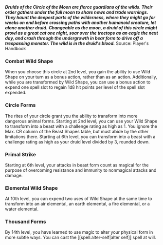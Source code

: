 ***Druids of the Circle of the Moon are fierce guardians of the wilds. Their order gathers under the full moon to share news and trade warnings. They haunt the deepest parts of the wilderness, where they might go for weeks on end before crossing paths with another humanoid creature, let alone another druid.***
***Changeable as the moon, a druid of this circle might prowl as a great cat one night, soar over the treetops as an eagle the next day, and crash through the undergrowth in bear form to drive off a trespassing monster. The wild is in the druid's blood.***
Source: Player's Handbook
### Combat Wild Shape
When you choose this circle at 2nd level, you gain the ability to use Wild Shape on your turn as a bonus action, rather than as an action.
Additionally, while you are transformed by Wild Shape, you can use a bonus action to expend one spell slot to regain 1d8 hit points per level of the spell slot expended.
### Circle Forms
The rites of your circle grant you the ability to transform into more dangerous animal forms. Starting at 2nd level, you can use your Wild Shape to transform into a beast with a challenge rating as high as 1. You ignore the Max. CR column of the Beast Shapes table, but must abide by the other limitations there.
Starting at 6th level, you can transform into a beast with a challenge rating as high as your druid level divided by 3, rounded down.
### Primal Strike
Starting at 6th level, your attacks in beast form count as magical for the purpose of overcoming resistance and immunity to nonmagical attacks and damage.
### Elemental Wild Shape
At 10th level, you can expend two uses of Wild Shape at the same time to transform into an air elemental, an earth elemental, a fire elemental, or a water elemental.
### Thousand Forms
By 14th level, you have learned to use magic to alter your physical form in more subtle ways. You can cast the [[spell:alter-self|alter self]] spell at will.